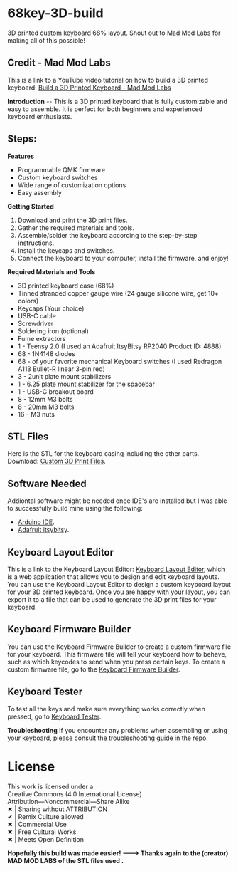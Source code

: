 # 68key-3D-build
3D printed custom keyboard 68% layout. 
Shout out to Mad Mod Labs for making all of this possible! 

## Credit - Mad Mod Labs
This is a link to a YouTube video tutorial on how to build a 3D printed keyboard: [Build a 3D Printed Keyboard - Mad Mod Labs](https://youtu.be/iOeYkLlq9Ds?si=ZG3G4y8M3djpxZ7P)

**Introduction** --
This is a 3D printed keyboard that is fully customizable and easy to assemble. It is perfect for both beginners and experienced keyboard enthusiasts.

## Steps: <br>
**Features**
* Programmable QMK firmware
* Custom keyboard switches
* Wide range of customization options
* Easy assembly

**Getting Started**
1. Download and print the 3D print files.
2. Gather the required materials and tools.
3. Assemble/solder the keyboard according to the step-by-step instructions.
4. Install the keycaps and switches.
5. Connect the keyboard to your computer, install the firmware, and enjoy!

**Required Materials and Tools**
* 3D printed keyboard case (68%)
* Tinned stranded copper gauge wire (24 gauge silicone wire, get 10+ colors)
* Keycaps (Your choice)
* USB-C cable
* Screwdriver
* Soldering iron (optional)
* Fume extractors
* 1 - Teensy 2.0 (I used an Adafruit ItsyBitsy RP2040 Product ID: 4888)
* 68 - 1N4148 diodes
* 68 - of your favorite mechanical Keyboard switches (I used Redragon A113 Bullet-R linear 3-pin red)
* 3 - 2unit plate mount stabilizers
* 1 - 6.25 plate mount stabilizer for the spacebar
* 1 - USB-C breakout board
* 8 - 12mm M3 bolts
* 8 - 20mm M3 bolts
* 16 - M3 nuts

## STL Files
Here is the STL for the keyboard casing including the other parts. <br>
Download: [Custom 3D Print Files](https://www.printables.com/model/307908-mechanical-keyboard-68-key-65/).

## Software Needed
Addiontal software might be needed once IDE's are installed but I was able to successfully build mine using the following: <br>
* [Arduino IDE](https://www.arduino.cc/en/software/).
* [Adafruit itsybitsy](https://www.adafruit.com/product/4888/).

## Keyboard Layout Editor
This is a link to the Keyboard Layout Editor: [Keyboard Layout Editor](http://www.keyboard-layout-editor.com/#/), which is a web application that allows you to design and edit keyboard layouts.
You can use the Keyboard Layout Editor to design a custom keyboard layout for your 3D printed keyboard. Once you are happy with your layout, you can export it to a file that can be used to generate the 3D print files for your keyboard.

## Keyboard Firmware Builder
You can use the Keyboard Firmware Builder to create a custom firmware file for your keyboard. This firmware file will tell your keyboard how to behave, such as which keycodes to send when you press certain keys.
To create a custom firmware file, go to the [Keyboard Firmware Builder](https://kbfirmware.com/).

## Keyboard Tester
To test all the keys and make sure everything works correctly when pressed, go to [Keyboard Tester](https://www.keyboardtester.com/).

**Troubleshooting**
If you encounter any problems when assembling or using your keyboard, please consult the troubleshooting guide in the repo.

# License 
This work is licensed under a <br>
Creative Commons (4.0 International License) <br>
Attribution—Noncommercial—Share Alike <br>
✖ | Sharing without ATTRIBUTION <br>
✔ | Remix Culture allowed <br>
✖ | Commercial Use <br>
✖ | Free Cultural Works <br>
✖ | Meets Open Definition <br>


**Hopefully this build was made easier! ---> Thanks again to the (creator) MAD MOD LABS of the STL files used .**
